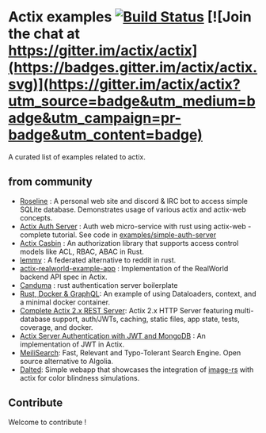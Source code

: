 # Actix examples [![Build Status](https://travis-ci.org/actix/examples.svg?branch=master)](https://travis-ci.org/actix/examples) [![Join the chat at https://gitter.im/actix/actix](https://badges.gitter.im/actix/actix.svg)](https://gitter.im/actix/actix?utm_source=badge&utm_medium=badge&utm_campaign=pr-badge&utm_content=badge)

A curated list of examples related to actix.

## from community
* [Roseline](https://github.com/DoumanAsh/roseline.rs) : A personal web site and discord & IRC bot to access simple SQLite database. Demonstrates usage of various actix and actix-web concepts.
* [Actix Auth Server](https://hgill.io/posts/auth-microservice-rust-actix-web-diesel-complete-tutorial-part-1/) : Auth web micro-service with rust using actix-web - complete tutorial. See code in [examples/simple-auth-server](https://github.com/actix/examples/tree/master/simple-auth-server)
* [Actix Casbin](https://github.com/casbin-rs/actix-casbin) : An authorization library that supports access control models like ACL, RBAC, ABAC in Rust.
* [lemmy](https://github.com/dessalines/lemmy) : A federated alternative to reddit in rust.
* [actix-realworld-example-app](https://github.com/fairingrey/actix-realworld-example-app) : Implementation of the RealWorld backend API spec in Actix.
* [Canduma](https://github.com/clifinger/canduma) : rust authentication server boilerplate
* [Rust, Docker & GraphQL](https://github.com/jayy-lmao/rust-graphql-docker): An example of using Dataloaders, context, and a minimal docker container. 
* [Complete Actix 2.x REST Server](https://github.com/ddimaria/rust-actix-example): Actix 2.x HTTP Server featuring multi-database support, auth/JWTs, caching, static files, app state, tests, coverage, and docker.
* [Actix Server Authentication with JWT and MongoDB](https://github.com/emreyalvac/actix-web-jwt/) : An implementation of JWT in Actix.
* [MeiliSearch](https://github.com/meilisearch/MeiliSearch): Fast, Relevant and Typo-Tolerant Search Engine. Open source alternative to Algolia.
* [Dalted](https://github.com/carrascomj/dalted): Simple webapp that showcases the integration of [image-rs](https://github.com/image-rs/image) with actix for color blindness simulations.

## Contribute

Welcome to contribute !
